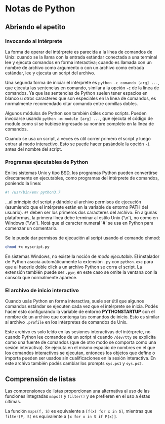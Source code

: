 # Notas de Python

## Abriendo el apetito

### Invocando al intérprete

La forma de operar del intérprete es parecida a la línea de comandos de Unix: cuando se la llama con la entrada estándar conectada a una terminal lee y ejecuta comandos en forma interactiva; cuando es llamada con un nombre de archivo como argumento o con un archivo como entrada estándar, lee y ejecuta un script del archivo.

Una segunda forma de iniciar el intérprete es `python -c comando [arg] ...`, que ejecuta las sentencias en comando, similar a la opción `-c` de la línea de comandos. Ya que las sentencias de Python suelen tener espacios en blanco u otros caracteres que son especiales en la línea de comandos, es normalmente recomendado citar comando entre comillas dobles.

Algunos módulos de Python son también útiles como scripts. Pueden invocarse usando `python -m module [arg] ...`, que ejecuta el código de module como si se hubiese ingresado su nombre completo en la línea de comandos.

Cuando se usa un script, a veces es útil correr primero el script y luego entrar al modo interactivo. Esto se puede hacer pasándole la opción `-i` antes del nombre del script.

### Programas ejecutables de Python

En los sistemas Unix y tipo BSD, los programas Python pueden convertirse directamente en ejecutables, como programas del intérprete de comandos, poniendo la linea:

```py
#! /usr/bin/env python3.7
```

...al principio del script y dándole al archivo permisos de ejecución (asumiendo que el intérprete están en la variable de
entorno PATH del usuario). `#!` deben ser los primeros dos caracteres del archivo. En algunas plataformas, la primera línea
debe terminar al estilo Unix ('\n'), no como en Windows ('\r\n'). Notá que el caracter numeral '#' se usa en Python
para comenzar un comentario.

Se le puede dar permisos de ejecución al script usando el comando chmod:

```bash
chmod +x myscript.py
```

En sistemas Windows, no existe la noción de *modo ejecutable*. El instalador de Python asocia automáticamente la
extensión `.py` con `python.exe` para que al hacerle doble click a un archivo Python se corra el script. La extensión
también puede ser `.pyw`, en este caso se omite la ventana con la consola que normalmente aparece.

### El archivo de inicio interactivo

Cuando usás Python en forma interactiva, suele ser útil que algunos comandos estándar se ejecuten cada vez que el intérprete se inicia. Podés hacer esto configurando la variable de entorno **PYTHONSTARTUP** con el nombre de un archivo que contenga tus comandos de inicio. Esto es similar al archivo `.profile` en los intérpretes de comandos de Unix.

Este archivo es solo leído en las sesiones interactivas del intérprete, no cuando Python lee comandos de un script ni cuando `/dev/tty` se explicita como una fuente de comandos (que de otro modo se comporta como una sesión interactiva). Se ejecuta en el mismo espacio de nombres en el que los comandos interactivos se ejecutan, entonces los objetos que define o importa pueden ser usados sin cualificaciones en la sesión interactiva. En este archivo también podés cambiar los prompts `sys.ps1` y `sys.ps2`.

## Comprensión de listas

Las comprensiones de listas proporcionan una alternativa al uso de las funciones integradas `maps()` y `filter()` y se prefieren en el uso a éstas últimas.

La función `maps(f, S)` es equivalente a `[f(x) for x in S]`, mientras que `filter(P, S)` es equivalente a `[x for x in S if P(x)]`.

